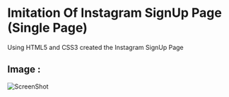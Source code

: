 # Imitation Of Instagram SignUp Page (Single Page)

Using HTML5 and CSS3 created the Instagram SignUp Page

## Image :
![ScreenShot](ScreenShot/Screenshot(87).png)

